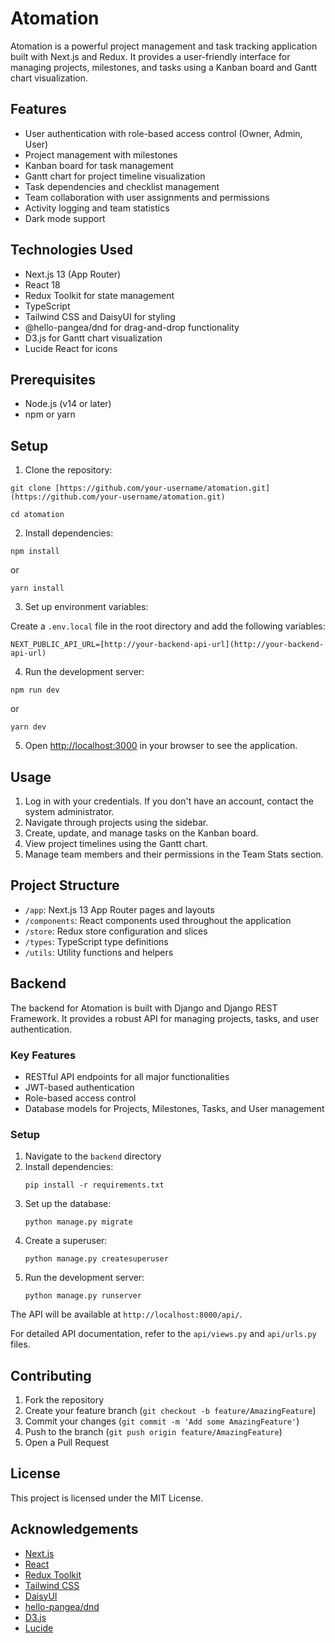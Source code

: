 # Atomation

Atomation is a powerful project management and task tracking application built with Next.js and Redux. It provides a user-friendly interface for managing projects, milestones, and tasks using a Kanban board and Gantt chart visualization.

## Features

- User authentication with role-based access control (Owner, Admin, User)
- Project management with milestones
- Kanban board for task management
- Gantt chart for project timeline visualization
- Task dependencies and checklist management
- Team collaboration with user assignments and permissions
- Activity logging and team statistics
- Dark mode support

## Technologies Used

- Next.js 13 (App Router)
- React 18
- Redux Toolkit for state management
- TypeScript
- Tailwind CSS and DaisyUI for styling
- @hello-pangea/dnd for drag-and-drop functionality
- D3.js for Gantt chart visualization
- Lucide React for icons

## Prerequisites

- Node.js (v14 or later)
- npm or yarn

## Setup

1. Clone the repository:
```
git clone [https://github.com/your-username/atomation.git](https://github.com/your-username/atomation.git)
```
```
cd atomation
```

2. Install dependencies:

```
npm install
```

or

```
yarn install
```

3. Set up environment variables:

Create a `.env.local` file in the root directory and add the following variables:

```
NEXT_PUBLIC_API_URL=[http://your-backend-api-url](http://your-backend-api-url)
```


4. Run the development server:

```
npm run dev
```
or
```
yarn dev
```


5. Open [http://localhost:3000](http://localhost:3000) in your browser to see the application.

## Usage

1. Log in with your credentials. If you don't have an account, contact the system administrator.
2. Navigate through projects using the sidebar.
3. Create, update, and manage tasks on the Kanban board.
4. View project timelines using the Gantt chart.
5. Manage team members and their permissions in the Team Stats section.

## Project Structure

- `/app`: Next.js 13 App Router pages and layouts
- `/components`: React components used throughout the application
- `/store`: Redux store configuration and slices
- `/types`: TypeScript type definitions
- `/utils`: Utility functions and helpers

## Backend

The backend for Atomation is built with Django and Django REST Framework. It provides a robust API for managing projects, tasks, and user authentication.

### Key Features

- RESTful API endpoints for all major functionalities
- JWT-based authentication
- Role-based access control
- Database models for Projects, Milestones, Tasks, and User management

### Setup

1. Navigate to the `backend` directory
2. Install dependencies:
   ```
   pip install -r requirements.txt
   ```
3. Set up the database:
   ```
   python manage.py migrate
   ```
4. Create a superuser:
   ```
   python manage.py createsuperuser
   ```
5. Run the development server:
   ```
   python manage.py runserver
   ```

The API will be available at `http://localhost:8000/api/`.

For detailed API documentation, refer to the `api/views.py` and `api/urls.py` files.

## Contributing

1. Fork the repository
2. Create your feature branch (`git checkout -b feature/AmazingFeature`)
3. Commit your changes (`git commit -m 'Add some AmazingFeature'`)
4. Push to the branch (`git push origin feature/AmazingFeature`)
5. Open a Pull Request

## License

This project is licensed under the MIT License.

## Acknowledgements

- [Next.js](https://nextjs.org/)
- [React](https://reactjs.org/)
- [Redux Toolkit](https://redux-toolkit.js.org/)
- [Tailwind CSS](https://tailwindcss.com/)
- [DaisyUI](https://daisyui.com/)
- [hello-pangea/dnd](https://github.com/hello-pangea/dnd)
- [D3.js](https://d3js.org/)
- [Lucide](https://lucide.dev/)

